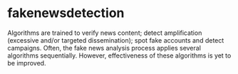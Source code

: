 # fakenewsdetection
Algorithms are trained to verify news content; detect amplification (excessive and/or targeted dissemination); spot fake accounts and detect campaigns. Often, the fake news analysis process applies several algorithms sequentially. However, effectiveness of these algorithms is yet to be improved.
